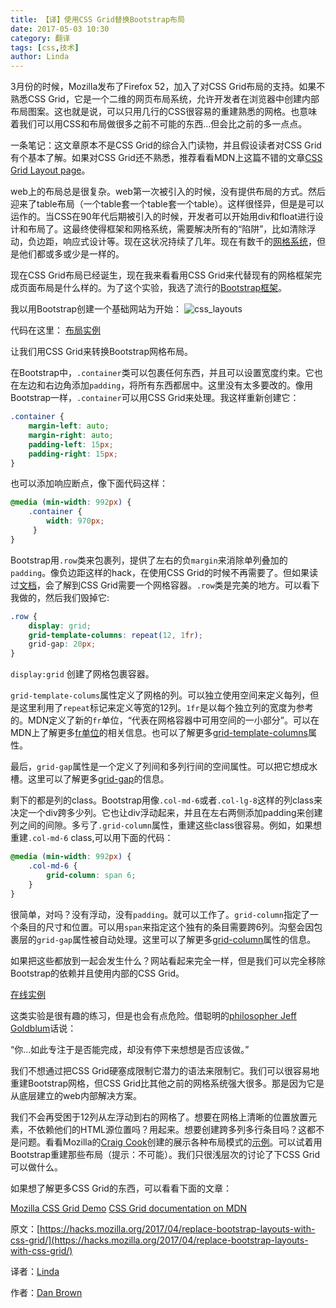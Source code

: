 ```yaml
---
title: 【译】使用CSS Grid替换Bootstrap布局
date: 2017-05-03 10:30
category: 翻译
tags: [css,技术]
author: Linda
---
```


3月份的时候，Mozilla发布了Firefox 52，加入了对CSS Grid布局的支持。如果不熟悉CSS Grid，它是一个二维的网页布局系统，允许开发者在浏览器中创建内部布局图案。这也就是说，可以只用几行的CSS很容易的重建熟悉的网格。也意味着我们可以用CSS和布局做很多之前不可能的东西...但会比之前的多一点点。

一条笔记：这文章原本不是CSS Grid的综合入门读物，并且假设读者对CSS Grid有个基本了解。如果对CSS Grid还不熟悉，推荐看看MDN上这篇不错的文章[CSS Grid Layout page](https://developer.mozilla.org/en-US/docs/Web/CSS/CSS_Grid_Layout)。

<!-- more -->

web上的布局总是很复杂。web第一次被引入的时候，没有提供布局的方式。然后迎来了table布局（一个table套一个table套一个table）。这样很怪异，但是是可以运作的。当CSS在90年代后期被引入的时候，开发者可以开始用div和float进行设计和布局了。这最终使得框架和网格系统，需要解决所有的“陷阱”，比如清除浮动，负边距，响应式设计等。现在这状况持续了几年。现在有数千的[网格系统](https://github.com/search?utf8=%E2%9C%93&q=css+grid&type=)，但是他们都或多或少是一样的。

现在CSS Grid布局已经诞生，现在我来看看用CSS Grid来代替现有的网格框架完成页面布局是什么样的。为了这个实验，我选了流行的[Bootstrap框架](http://getbootstrap.com/)。

我以用Bootstrap创建一个基础网站为开始：
![css_layouts](/images/2017-css-grid/css_layouts.jpg)

代码在这里：
[布局实例](http://codepen.io/slightlyoffbeat/pen/dvEbLV)

让我们用CSS Grid来转换Bootstrap网格布局。

在Bootstrap中，`.container`类可以包裹任何东西，并且可以设置宽度约束。它也在左边和右边角添加`padding`，将所有东西都居中。这里没有太多要改的。像用Bootstrap一样，`.container`可以用CSS Grid来处理。我这样重新创建它：

```css
.container {
    margin-left: auto;
    margin-right: auto;
    padding-left: 15px;
    padding-right: 15px;
}
```

也可以添加响应断点，像下面代码这样：

```css
@media (min-width: 992px) {
    .container {
    	width: 970px;
     }
}
```

Bootstrap用`.row`类来包裹列，提供了左右的负`margin`来消除单列叠加的`padding`。像负边距这样的hack，在使用CSS Grid的时候不再需要了。但如果读过[文档](https://developer.mozilla.org/en-US/docs/Web/CSS/CSS_Grid_Layout/Basic_Concepts_of_Grid_Layout)，会了解到CSS Grid需要一个网格容器。`.row`类是完美的地方。可以看下我做的，然后我们毁掉它:

```css
.row {
    display: grid;
    grid-template-columns: repeat(12, 1fr);
    grid-gap: 20px;
}
```

`display:grid` 创建了网格包裹容器。

`grid-template-colums`属性定义了网格的列。可以独立使用空间来定义每列，但是这里利用了`repeat`标记来定义等宽的12列。`1fr`是以每个独立列的宽度为参考的。MDN定义了新的`fr`单位，“代表在网格容器中可用空间的一小部分”。可以在MDN上了解更多[fr单位](https://developer.mozilla.org/en-US/docs/Web/CSS/CSS_Grid_Layout/Basic_Concepts_of_Grid_Layout#The_fr_Unit)的相关信息。也可以了解更多[grid-template-columns](https://developer.mozilla.org/en-US/docs/Web/CSS/grid-template-columns)属性。

最后，`grid-gap`属性是一个定义了列间和多列行间的空间属性。可以把它想成水槽。这里可以了解更多[grid-gap](https://developer.mozilla.org/en-US/docs/Web/CSS/grid-gap)的信息。

剩下的都是列的class。Bootstrap用像`.col-md-6`或者`.col-lg-8`这样的列class来决定一个div跨多少列。它也让div浮动起来，并且在左右两侧添加padding来创建列之间的间隙。多亏了`.grid-column`属性，重建这些class很容易。例如，如果想重建`.col-md-6` class,可以用下面的代码：

```css
@media (min-width: 992px) {
    .col-md-6 {
    	grid-column: span 6;
    }
}
```

很简单，对吗？没有浮动，没有`padding`。就可以工作了。`grid-column`指定了一个条目的尺寸和位置。可以用`span`来指定这个独有的条目需要跨6列。沟壑会因包裹层的`grid-gap`属性被自动处理。这里可以了解更多[grid-column](https://developer.mozilla.org/en-US/docs/Web/CSS/grid-column)属性的信息。

如果把这些都放到一起会发生什么？网站看起来完全一样，但是我们可以完全移除Bootstrap的依赖并且使用内部的CSS Grid。

[在线实例](http://codepen.io/slightlyoffbeat/pen/NpVGyW)

这类实验是很有趣的练习，但是也会有点危险。借聪明的[philosopher Jeff Goldblum](https://en.wikiquote.org/wiki/Jurassic_Park_(film))话说：

“你...如此专注于是否能完成，却没有停下来想想是否应该做。”

我们不想通过把CSS Grid硬塞成限制它潜力的语法来限制它。我们可以很容易地重建Bootstrap网格，但CSS Grid比其他之前的网格系统强大很多。那是因为它是从底层建立的web内部解决方案。

我们不会再受困于12列从左浮动到右的网格了。想要在网格上清晰的位置放置元素，不依赖他们的HTML源位置吗？用起来。想要创建跨多列多行条目吗？这都不是问题。看看Mozilla的[Craig Cook](https://github.com/craigcook/)创建的展示各种布局模式的[示例](https://www.mozilla.org/en-US/developer/css-grid/)。可以试着用Bootstrap重建那些布局（提示：不可能）。我们只很浅层次的讨论了下CSS Grid可以做什么。  

如果想了解更多CSS Grid的东西，可以看看下面的文章：

[Mozilla CSS Grid Demo](https://www.mozilla.org/en-US/developer/css-grid/)
[CSS Grid documentation on MDN](https://developer.mozilla.org/en-US/docs/Web/CSS/CSS_Grid_Layout)
  
原文：[https://hacks.mozilla.org/2017/04/replace-bootstrap-layouts-with-css-grid/](https://hacks.mozilla.org/2017/04/replace-bootstrap-layouts-with-css-grid/)

译者：[Linda](https://github.com/LindaWhite)

作者：[Dan Brown](https://hacks.mozilla.org/author/dbrownmozilla-com/)

